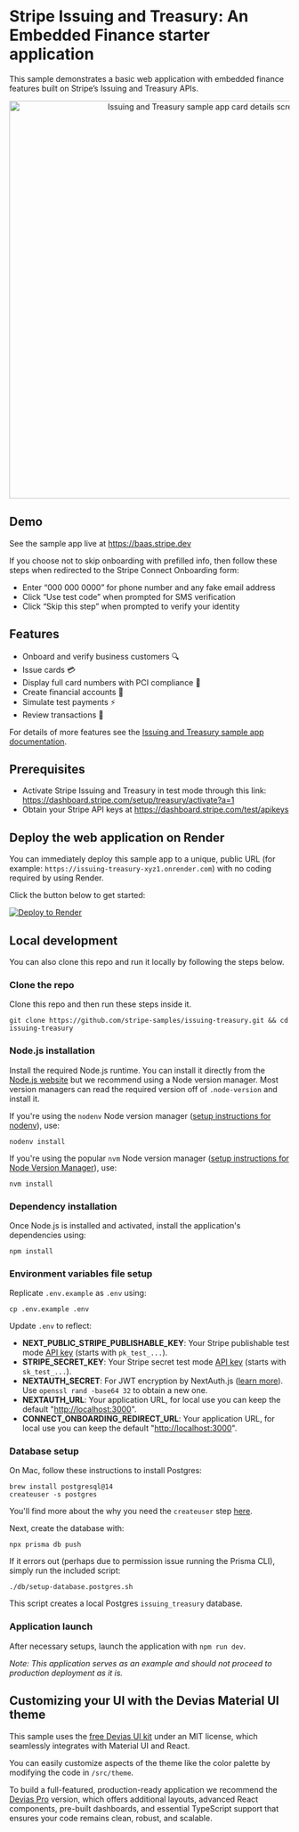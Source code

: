 # Stripe Issuing and Treasury: An Embedded Finance starter application

This sample demonstrates a basic web application with embedded finance features built on Stripe’s Issuing and Treasury APIs.

<p align="center">
  <img width="715" alt="Issuing and Treasury sample app card details screenshot" src="https://github.com/stripe-samples/issuing-treasury/assets/103917180/5acecf09-d65d-499c-9171-eb187656dd2b" />
</p>

## Demo

See the sample app live at <https://baas.stripe.dev>

If you choose not to skip onboarding with prefilled info, then follow these steps when redirected to the Stripe Connect Onboarding form:

- Enter “000 000 0000” for phone number and any fake email address
- Click “Use test code” when prompted for SMS verification
- Click “Skip this step” when prompted to verify your identity

## Features

- Onboard and verify business customers 🔍
- Issue cards 💳
- Display full card numbers with PCI compliance 🔢
- Create financial accounts 🏦
- Simulate test payments ⚡
- Review transactions 📃

For details of more features see the [Issuing and Treasury sample app documentation](https://stripe.com/docs/baas/start-integration/sample-app).

## Prerequisites

- Activate Stripe Issuing and Treasury in test mode through this link: <https://dashboard.stripe.com/setup/treasury/activate?a=1>
- Obtain your Stripe API keys at <https://dashboard.stripe.com/test/apikeys>

## Deploy the web application on Render

You can immediately deploy this sample app to a unique, public URL (for example: `https://issuing-treasury-xyz1.onrender.com`) with no coding required by using Render.

Click the button below to get started:

[![Deploy to Render](https://render.com/images/deploy-to-render-button.svg)](https://stripe.com/docs/baas/start-integration/sample-app?ui=copy-sample-app&copy-sample-app-tabs=no-code-deployment#choose-how-to-deploy-the-app)

## Local development

You can also clone this repo and run it locally by following the steps below.

### Clone the repo

Clone this repo and then run these steps inside it.

    git clone https://github.com/stripe-samples/issuing-treasury.git && cd issuing-treasury

### Node.js installation

Install the required Node.js runtime. You can install it directly from the [Node.js website](https://nodejs.org/en/download/releases)
but we recommend using a Node version manager. Most version managers can read the required version off of `.node-version`
and install it.

If you're using the `nodenv` Node version manager ([setup instructions for nodenv](https://github.com/nodenv/nodenv#installation)), use:

    nodenv install

If you're using the popular `nvm` Node version manager ([setup instructions for Node Version Manager](https://github.com/nvm-sh/nvm#installing-and-updating)), use:

    nvm install

### Dependency installation

Once Node.js is installed and activated, install the application's dependencies using:

    npm install

### Environment variables file setup

Replicate `.env.example` as `.env` using:

    cp .env.example .env

Update `.env` to reflect:

- **NEXT_PUBLIC_STRIPE_PUBLISHABLE_KEY**: Your Stripe publishable test mode [API key](https://dashboard.stripe.com/test/apikeys) (starts with `pk_test_...`).
- **STRIPE_SECRET_KEY**: Your Stripe secret test mode [API key](https://dashboard.stripe.com/test/apikeys) (starts with `sk_test_...`).
- **NEXTAUTH_SECRET**: For JWT encryption by NextAuth.js ([learn more](https://next-auth.js.org/configuration/options#nextauth_secret)). Use `openssl rand -base64 32` to obtain a new one.
- **NEXTAUTH_URL**: Your application URL, for local use you can keep the default "<http://localhost:3000>".
- **CONNECT_ONBOARDING_REDIRECT_URL**: Your application URL, for local use you can keep the default "<http://localhost:3000>".

### Database setup

On Mac, follow these instructions to install Postgres:

    brew install postgresql@14
    createuser -s postgres

You'll find more about the why you need the `createuser` step [here](https://stackoverflow.com/a/15309551).

Next, create the database with:

    npx prisma db push

If it errors out (perhaps due to permission issue running the Prisma CLI), simply run the included script:

    ./db/setup-database.postgres.sh

This script creates a local Postgres `issuing_treasury` database.

### Application launch

After necessary setups, launch the application with `npm run dev`.

*Note: This application serves as an example and should not proceed to production deployment as it is.*

## Customizing your UI with the Devias Material UI theme

This sample uses the [free Devias UI kit](https://github.com/devias-io/material-kit-react) under an MIT license, which seamlessly integrates with Material UI and React.

You can easily customize aspects of the theme like the color palette by modifying the code in `/src/theme`.

To build a full-featured, production-ready application we recommend the [Devias Pro](https://material-kit-pro-react.devias.io/) version, which offers additional layouts, advanced React components, pre-built dashboards, and essential TypeScript support that ensures your code remains clean, robust, and scalable.
